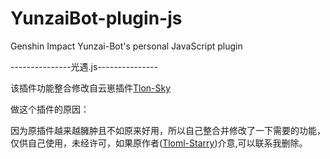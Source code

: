 # YunzaiBot-plugin-js

Genshin Impact Yunzai-Bot's personal JavaScript plugin

---------------光遇.js---------------

该插件功能整合修改自云崽插件[Tlon-Sky](https://gitee.com/Tloml-Starry/Tlon-Sky)

做这个插件的原因：

因为原插件越来越臃肿且不如原来好用，所以自己整合并修改了一下需要的功能，仅供自己使用，未经许可，如果原作者([Tloml-Starry](https://gitee.com/Tloml-Starry))介意,可以联系我删除。
